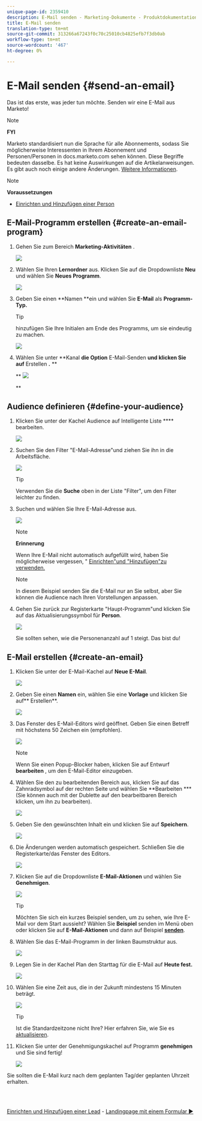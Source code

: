 ```yaml
---
unique-page-id: 2359410
description: E-Mail senden - Marketing-Dokumente - Produktdokumentation
title: E-Mail senden
translation-type: tm+mt
source-git-commit: 313266a67243f0c70c25010cb4825efb7f3db0ab
workflow-type: tm+mt
source-wordcount: '467'
ht-degree: 0%

---
```



# E-Mail senden {#send-an-email}

Das ist das erste, was jeder tun möchte. Senden wir eine E-Mail aus Marketo!

>[!NOTE]
>
>**FYI**
>
>Marketo standardisiert nun die Sprache für alle Abonnements, sodass Sie möglicherweise Interessenten in Ihrem Abonnement und Personen/Personen in docs.marketo.com sehen können. Diese Begriffe bedeuten dasselbe. Es hat keine Auswirkungen auf die Artikelanweisungen. Es gibt auch noch einige andere Änderungen. [Weitere Informationen](http://docs.marketo.com/display/DOCS/Updates+to+Marketo+Terminology).

>[!NOTE]
>
>**Voraussetzungen**
>
>* [Einrichten und Hinzufügen einer Person](get-set-up-and-add-a-person.md)

>



## E-Mail-Programm erstellen {#create-an-email-program}

1. Gehen Sie zum Bereich **Marketing-Aktivitäten** .

   ![](assets/one-1.png)

1. Wählen Sie Ihren **Lernordner** aus. Klicken Sie auf die Dropdownliste **Neu** und wählen Sie **Neues Programm**.

   ![](assets/two-1.png)

1. Geben Sie einen **Namen **ein und wählen Sie **E-Mail** als **Programm-Typ.**

   >[!TIP]
   >
   >hinzufügen Sie Ihre Initialen am Ende des Programms, um sie eindeutig zu machen.

   ![](assets/three.png)

1. Wählen Sie unter **Kanal **die Option** E-Mail-Senden **und klicken Sie auf** Erstellen **.** **

   ** ![](assets/image2015-3-2-16-3a25-3a18.png)

   **

## Audience definieren {#define-your-audience}

1. Klicken Sie unter der Kachel Audience auf Intelligente Liste **** bearbeiten.

   ![](assets/five.png)

1. Suchen Sie den Filter &quot;E-Mail-Adresse&quot;und ziehen Sie ihn in die Arbeitsfläche.

   ![](assets/six.png)

   >[!TIP]
   >
   >Verwenden Sie die **Suche** oben in der Liste &quot;Filter&quot;, um den Filter leichter zu finden.

1. Suchen und wählen Sie Ihre E-Mail-Adresse aus.

   ![](assets/seven-1.png)

   >[!NOTE]
   >
   >**Erinnerung**
   >
   >
   >Wenn Ihre E-Mail nicht automatisch aufgefüllt wird, haben Sie möglicherweise vergessen, &quot; [Einrichten&quot;und &quot;Hinzufügen&quot;zu verwenden.](get-set-up-and-add-a-person.md)

   >[!NOTE]
   >
   >In diesem Beispiel senden Sie die E-Mail nur an Sie selbst, aber Sie können die Audience nach Ihren Vorstellungen anpassen.

1. Gehen Sie zurück zur Registerkarte &quot;Haupt-Programm&quot;und klicken Sie auf das Aktualisierungssymbol für **Person**.

   ![](assets/refresh-icon.png)

   Sie sollten sehen, wie die Personenanzahl auf 1 steigt. Das bist du!

## E-Mail erstellen {#create-an-email}

1. Klicken Sie unter der E-Mail-Kachel auf **Neue E-Mail**.

   ![](assets/image2014-9-8-15-3a10-3a47.png)

1. Geben Sie einen **Namen** ein, wählen Sie eine **Vorlage** und klicken Sie auf** Erstellen**.

   ![](assets/ten-1.png)

1. Das Fenster des E-Mail-Editors wird geöffnet. Geben Sie einen Betreff mit höchstens 50 Zeichen ein (empfohlen).

   ![](assets/eleven.png)

   >[!NOTE]
   >
   >Wenn Sie einen Popup-Blocker haben, klicken Sie auf Entwurf **bearbeiten** , um den E-Mail-Editor einzugeben.

1. Wählen Sie den zu bearbeitenden Bereich aus, klicken Sie auf das Zahnradsymbol auf der rechten Seite und wählen Sie **Bearbeiten *** (Sie können auch mit der Dublette auf den bearbeitbaren Bereich klicken, um ihn zu bearbeiten).

   ![](assets/twelve.png)

1. Geben Sie den gewünschten Inhalt ein und klicken Sie auf **Speichern**.

   ![](assets/thirteen.png)

1. Die Änderungen werden automatisch gespeichert. Schließen Sie die Registerkarte/das Fenster des Editors.

   ![](assets/fourteen.png)

1. Klicken Sie auf die Dropdownliste **E-Mail-Aktionen** und wählen Sie **Genehmigen**.

   ![](assets/fifteen.png)

   >[!TIP]
   >
   >Möchten Sie sich ein kurzes Beispiel senden, um zu sehen, wie Ihre E-Mail vor dem Start aussieht? Wählen Sie **Beispiel** senden im Menü oben oder klicken Sie auf **E-Mail-Aktionen** und dann auf Beispiel [**senden**](../../product-docs/email-marketing/general/creating-an-email/send-a-sample-email.md).

1. Wählen Sie das E-Mail-Programm in der linken Baumstruktur aus.

   ![](assets/sixteen.png)

1. Legen Sie in der Kachel Plan den Starttag für die E-Mail auf **Heute fest.**

   ![](assets/image2014-9-8-15-3a13-3a11.png)

1. Wählen Sie eine Zeit aus, die in der Zukunft mindestens 15 Minuten beträgt.

   ![](assets/image2014-9-8-15-3a13-3a25.png)

   >[!TIP]
   >
   >Ist die Standardzeitzone nicht Ihre? Hier erfahren Sie, wie Sie es [aktualisieren](https://docs.marketo.com/display/DOCS/Select+Your+Language,+Locale+and+Time+Zone#SelectYourLanguage,LocaleandTimeZone-ChangeUserLanguage,Locale&amp;Timezone).

1. Klicken Sie unter der Genehmigungskachel auf Programm **genehmigen** und Sie sind fertig!

   ![](assets/image2014-9-8-15-3a13-3a34.png)

Sie sollten die E-Mail kurz nach dem geplanten Tag/der geplanten Uhrzeit erhalten.

<br> 

[Einrichten und Hinzufügen einer Lead](get-set-up-and-add-a-person.md) - [Landingpage mit einem Formular ►](landing-page-with-a-form.md)